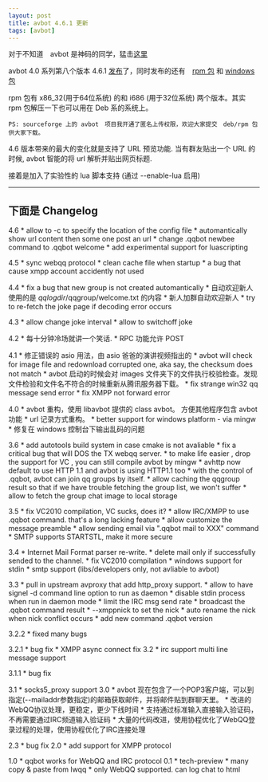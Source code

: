 ```yaml
---
layout: post
title: avbot 4.6.1 更新
tags: [avbot]
---
```


对于不知道　avbot 是神码的同学，猛击[这里](http://qqbot.avplayer.org)

avbot 4.0 系列第八个版本 4.6.1  [发布](http://sourceforge.net/projects/avbot/files/sources/avbot-4.6.1.tar.bz2/download)了，同时发布的还有　[rpm 包](https://sourceforge.net/projects/avbot/files/rpm/) 和 [windows 包](https://sourceforge.net/projects/avbot/files/win32/)

rpm 包有 x86_32\(用于64位系统\) 的和 i686 \(用于32位系统\) 两个版本。其实 rpm 包解压一下也可以用在 Deb 系的系统上。

    PS: sourceforge 上的 avbot　项目我开通了匿名上传权限，欢迎大家提交　deb/rpm 包供大家下载。


   4.6 版本带来的最大的变化就是支持了 URL 预览功能. 当有群友贴出一个 URL 的时候, avbot 智能的将 url 解析并贴出网页标题.

   接着是加入了实验性的 lua 脚本支持 (通过 --enable-lua 启用)

---
下面是 Changelog
---

4.6
	* allow to -c to specify the location of the config file
	* automantically show url content then some one post an url
	* change .qqbot newbee command to .qqbot welcome
	* add experimental support for luascripting

4.5
        * sync webqq protocol
        * clean cache file when startup
        * a bug that cause xmpp account accidently not used

4.4
	* fix a bug that new group is not created automantically
	* 自动欢迎新人使用的是 $qqlogdir/$qqgroup/welcome.txt 的内容
	* 新人加群自动欢迎新人
	* try to re-fetch the joke page if decoding error occurs

4.3
	* allow change joke interval
	* allow to switchoff joke

4.2
	* 每十分钟冷场就讲一个笑话.
	* RPC 功能允许 POST

4.1
	* 修正错误的 asio 用法，由 asio 爸爸的演讲视频指出的
	* avbot will check for image file and redownload corrupted one, aka say, the checksum does not match
	* avbot 启动的时候会对 images 文件夹下的文件执行校验检查。发现文件检验和文件名不符合的时候重新从腾讯服务器下载。
	* fix strange win32 qq message send error
	* fix XMPP not forward error

4.0
	* avbot 重构，使用 libavbot 提供的 class avbot。 方便其他程序包含 avbot 功能
	* url 记录方式重构。
	* better support for windows platform - via mingw
	* 修复在 windows 控制台下输出乱码的问题

3.6
	* add autotools build system in case cmake is not avaliable
	* fix a critical bug that will DOS the TX webqq server.
	* to make life easier , drop the support for VC , you can still compile avbot by mingw
	* avhttp now default to use HTTP 1.1 and avbot is using HTTP1.1 too
	* with the control of .qqbot, avbot can join qq groups by itself.
	* allow caching the qqgroup result so that if we have trouble fetching the group list, we won't suffer
	* allow to fetch the group chat image to local storage

3.5
	* fix VC2010 compilation, VC sucks, does it?
	* allow IRC/XMPP to use .qqbot command. that's a long lacking feature
	* allow customize the message preamble
	* allow sending email via ".qqbot mail to  XXX" command
	* SMTP supports STARTSTL, make it more secure

3.4
	* Internet Mail Format parser re-write.
	* delete mail only if successfully sended to the channel.
	* fix VC2010 compilation
	* windows support for stdin
	* smtp support (libs/developers only, not avliable to avbot)

3.3
	* pull in upstream avproxy that add http_proxy support.
	* allow to have signel  -d command line option to run as daemon
	* disable stdin process when run in daemon mode
	* limit the IRC msg send rate
	* broadcast the .qqbot command result
	* --xmppnick to set the nick
	* auto rename the nick when nick conflict occurs
	* add new command .qqbot version

3.2.2
	* fixed many bugs

3.2.1
	* bug fix
	* XMPP async connect fix
3.2
	* irc support multi line message support

3.1.1
	* bug fix

3.1
	* socks5_proxy support
3.0
	* avbot 现在包含了一个POP3客户端，可以到指定(--mailaddr参数指定)的邮箱获取邮件，并将邮件贴到群聊天里。
	* 改进的WebQQ协议处理，更稳定，更少下线时间
	* 支持通过标准输入直接输入验证码，不再需要通过IRC频道输入验证码
	* 大量的代码改进，使用协程优化了WebQQ登录过程的处理，使用协程优化了IRC连接处理

2.3
	* bug fix
2.0
	* add support for XMPP protocol

1.0
	* qqbot works for WebQQ and IRC protocol
0.1
	* tech-preview
	* many copy & paste from lwqq
	* only WebQQ supported. can log chat to html
